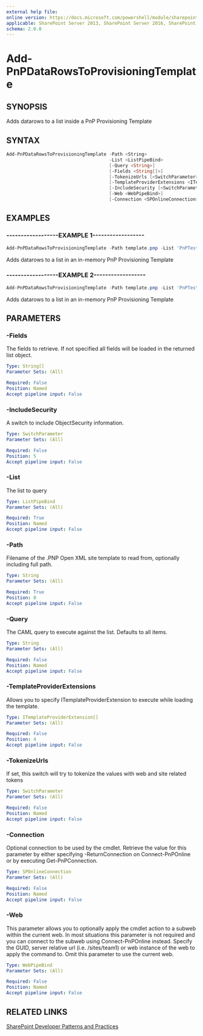 ```yaml
---
external help file:
online version: https://docs.microsoft.com/powershell/module/sharepoint-pnp/add-pnpdatarowstoprovisioningtemplate
applicable: SharePoint Server 2013, SharePoint Server 2016, SharePoint Server 2019, SharePoint Online
schema: 2.0.0
---
```

# Add-PnPDataRowsToProvisioningTemplate

## SYNOPSIS
Adds datarows to a list inside a PnP Provisioning Template

## SYNTAX

```powershell
Add-PnPDataRowsToProvisioningTemplate -Path <String>
                                      -List <ListPipeBind>
                                      [-Query <String>]
                                      [-Fields <String[]>]
                                      [-TokenizeUrls [<SwitchParameter>]]
                                      [-TemplateProviderExtensions <ITemplateProviderExtension[]>]
                                      [-IncludeSecurity [<SwitchParameter>]]
                                      [-Web <WebPipeBind>]
                                      [-Connection <SPOnlineConnection>]
```

## EXAMPLES

### ------------------EXAMPLE 1------------------
```powershell
Add-PnPDataRowsToProvisioningTemplate -Path template.pnp -List 'PnPTestList' -Query '<View></View>' -Fields 'Title','Choice'
```

Adds datarows to a list in an in-memory PnP Provisioning Template

### ------------------EXAMPLE 2------------------
```powershell
Add-PnPDataRowsToProvisioningTemplate -Path template.pnp -List 'PnPTestList' -Query '<View></View>' -Fields 'Title','Choice' -IncludeSecurity
```

Adds datarows to a list in an in-memory PnP Provisioning Template

## PARAMETERS

### -Fields
The fields to retrieve. If not specified all fields will be loaded in the returned list object.

```yaml
Type: String[]
Parameter Sets: (All)

Required: False
Position: Named
Accept pipeline input: False
```

### -IncludeSecurity
A switch to include ObjectSecurity information.

```yaml
Type: SwitchParameter
Parameter Sets: (All)

Required: False
Position: 5
Accept pipeline input: False
```

### -List
The list to query

```yaml
Type: ListPipeBind
Parameter Sets: (All)

Required: True
Position: Named
Accept pipeline input: False
```

### -Path
Filename of the .PNP Open XML site template to read from, optionally including full path.

```yaml
Type: String
Parameter Sets: (All)

Required: True
Position: 0
Accept pipeline input: False
```

### -Query
The CAML query to execute against the list. Defaults to all items.

```yaml
Type: String
Parameter Sets: (All)

Required: False
Position: Named
Accept pipeline input: False
```

### -TemplateProviderExtensions
Allows you to specify ITemplateProviderExtension to execute while loading the template.

```yaml
Type: ITemplateProviderExtension[]
Parameter Sets: (All)

Required: False
Position: 4
Accept pipeline input: False
```

### -TokenizeUrls
If set, this switch will try to tokenize the values with web and site related tokens

```yaml
Type: SwitchParameter
Parameter Sets: (All)

Required: False
Position: Named
Accept pipeline input: False
```

### -Connection
Optional connection to be used by the cmdlet. Retrieve the value for this parameter by either specifying -ReturnConnection on Connect-PnPOnline or by executing Get-PnPConnection.

```yaml
Type: SPOnlineConnection
Parameter Sets: (All)

Required: False
Position: Named
Accept pipeline input: False
```

### -Web
This parameter allows you to optionally apply the cmdlet action to a subweb within the current web. In most situations this parameter is not required and you can connect to the subweb using Connect-PnPOnline instead. Specify the GUID, server relative url (i.e. /sites/team1) or web instance of the web to apply the command to. Omit this parameter to use the current web.

```yaml
Type: WebPipeBind
Parameter Sets: (All)

Required: False
Position: Named
Accept pipeline input: False
```

## RELATED LINKS

[SharePoint Developer Patterns and Practices](https://aka.ms/sppnp)
